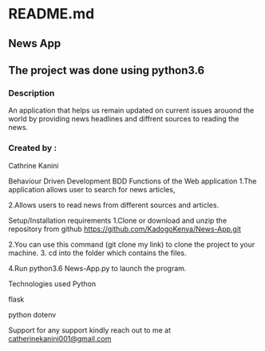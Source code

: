 # README.md
## News App
## The project was done using python3.6

### Description
An application that helps us remain updated on current issues arouond the world by providing news headlines and diffrent sources to reading the news.

### Created by :
Cathrine Kanini

Behaviour Driven Development BDD
Functions of the Web application
1.The application allows user to search for news articles,

2.Allows users to read news from different sources and articles.


Setup/Installation requirements
1.Clone or download and unzip the repository from github 
https://github.com/KadogoKenya/News-App.git

2.You can use this command (git clone my link) to clone the project to your machine.
3. cd into the folder which contains the files.

4.Run python3.6 News-App.py to launch the program.

Technologies used
Python

flask

python dotenv

Support
for any support kindly reach out to me at catherinekanini001@gmail.com